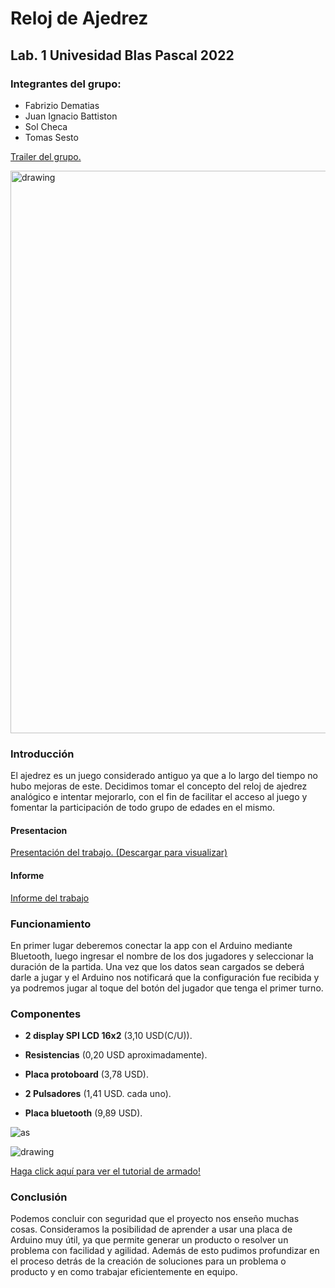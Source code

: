 # Reloj de Ajedrez
## Lab. 1 Univesidad Blas Pascal 2022
### Integrantes del grupo:
- Fabrizio Dematias
- Juan Ignacio Battiston
- Sol Checa
- Tomas Sesto

[Trailer del grupo.](https://youtu.be/RUo6UXJDMB0)

<img src="https://raw.githubusercontent.com/msalamero/Proyectos-Arduino/master/Reloj%20de%20Ajedrez/Images/prototipo_terminado.jpeg" alt="drawing" width=700px height=900px/>


### Introducción
El ajedrez es un juego considerado antiguo ya que a lo largo del tiempo no hubo mejoras de este. Decidimos tomar el concepto del reloj de ajedrez analógico e intentar mejorarlo, con el fin de facilitar el acceso al juego y fomentar la participación de todo grupo de edades en el mismo.
#### Presentacion
[Presentación del trabajo. (Descargar para visualizar)](https://github.com/msalamero/Proyectos-Arduino/blob/master/Reloj%20de%20Ajedrez/Presentacion/presentacion.html)
#### Informe
[Informe del trabajo](https://github.com/msalamero/Proyectos-Arduino/blob/master/Reloj%20de%20Ajedrez/Informe/Reloj%20de%20Ajedrez%20Informe%20.pdf)

### Funcionamiento
En primer lugar deberemos conectar la app con el Arduino mediante Bluetooth, luego ingresar el nombre de los dos jugadores y seleccionar la duración de la partida. Una vez que los datos sean cargados se deberá darle a jugar y el Arduino nos notificará que la configuración fue recibida y ya podremos jugar al toque del botón del jugador que tenga el primer turno.

### Componentes
-  **2 display SPI LCD 16x2** (3,10 USD(C/U)).
    
- **Resistencias** (0,20 USD aproximadamente).
    
- **Placa protoboard** (3,78 USD).
    
-  **2 Pulsadores** (1,41 USD. cada uno).
    
-  **Placa bluetooth** (9,89 USD).

![as](https://raw.githubusercontent.com/msalamero/Proyectos-Arduino/master/Reloj%20de%20Ajedrez/Images/prototipo.png)


<img src="https://raw.githubusercontent.com/msalamero/Proyectos-Arduino/master/Reloj%20de%20Ajedrez/Images/Reloj%20de%20Ajedrez.png" alt="drawing"/>

[Haga click aquí para ver el tutorial de armado!](https://youtu.be/56xXvFKdfOE)

### Conclusión
Podemos concluir con seguridad que el proyecto nos enseño muchas cosas. Consideramos la posibilidad de aprender a usar una placa de Arduino muy útil, ya que permite generar un producto o resolver un problema con facilidad y agilidad. Además de esto pudimos profundizar en el proceso detrás de la creación de soluciones para un problema o producto y en como trabajar eficientemente en equipo.
